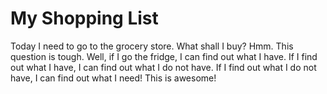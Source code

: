 # My Shopping List

Today I need to go to the grocery store.
What shall I buy? Hmm. This question is tough.
Well, if I go the fridge, I can find out what I have.
If I find out what I have, I can find out what I do not have.
If I find out what I do not have, I can find out what I need!
This is awesome!
